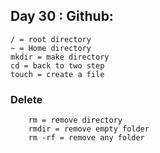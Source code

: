 ## Day 30 : Github:

    / = root directory
    ~ = Home directory
    mkdir = make directory
    cd = back to two step
    touch = create a file
### Delete 
        rm = remove directory
        rmdir = remove empty folder
        rm -rf = remove any folder



